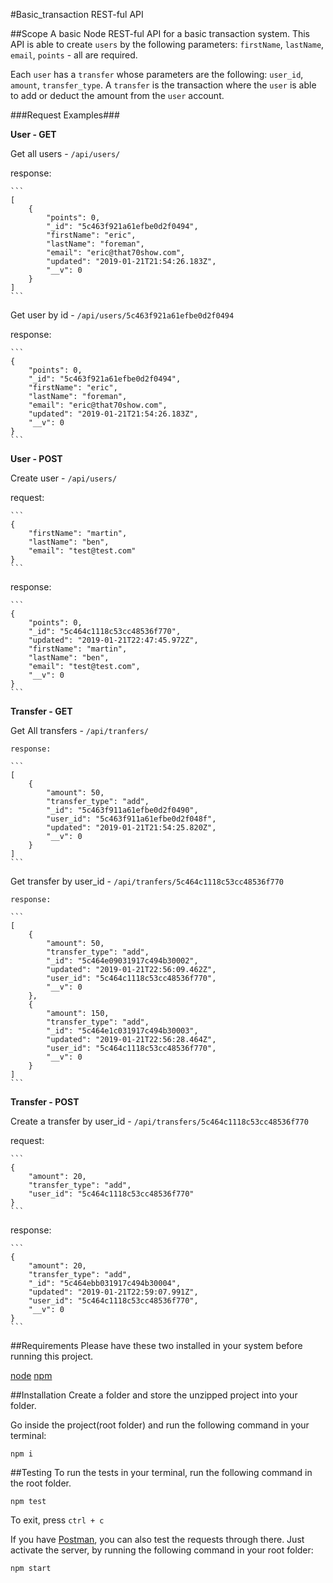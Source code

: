 #Basic_transaction REST-ful API

##Scope
A basic Node REST-ful API for a basic transaction system. This API is able to create `users` by the following parameters: `firstName`, `lastName`, `email`, `points` - all are required.

Each `user` has a `transfer` whose parameters are the following: `user_id`, `amount`, `transfer_type`. A `transfer` is the transaction where the `user` is able to add or deduct the amount from the `user` account.

###Request Examples###

**User - GET**

Get all users - `/api/users/`

response:

    ```
    [
        {
            "points": 0,
            "_id": "5c463f921a61efbe0d2f0494",
            "firstName": "eric",
            "lastName": "foreman",
            "email": "eric@that70show.com",
            "updated": "2019-01-21T21:54:26.183Z",
            "__v": 0
        }
    ]
    ```

Get user by id - `/api/users/5c463f921a61efbe0d2f0494`

response:

    ```
    {
        "points": 0,
        "_id": "5c463f921a61efbe0d2f0494",
        "firstName": "eric",
        "lastName": "foreman",
        "email": "eric@that70show.com",
        "updated": "2019-01-21T21:54:26.183Z",
        "__v": 0
    }
    ```

**User - POST**

Create user - `/api/users/`

request:

    ```
    {
        "firstName": "martin",
        "lastName": "ben",
        "email": "test@test.com"
    }
    ```

response:

    ```
    {
        "points": 0,
        "_id": "5c464c1118c53cc48536f770",
        "updated": "2019-01-21T22:47:45.972Z",
        "firstName": "martin",
        "lastName": "ben",
        "email": "test@test.com",
        "__v": 0
    }
    ```

**Transfer - GET**

Get All transfers - `/api/tranfers/`

    response:

    ```
    [
        {
            "amount": 50,
            "transfer_type": "add",
            "_id": "5c463f911a61efbe0d2f0490",
            "user_id": "5c463f911a61efbe0d2f048f",
            "updated": "2019-01-21T21:54:25.820Z",
            "__v": 0
        }
    ]
    ```

Get transfer by user_id - `/api/tranfers/5c464c1118c53cc48536f770`

    response:

    ```
    [
        {
            "amount": 50,
            "transfer_type": "add",
            "_id": "5c464e09031917c494b30002",
            "updated": "2019-01-21T22:56:09.462Z",
            "user_id": "5c464c1118c53cc48536f770",
            "__v": 0
        },
        {
            "amount": 150,
            "transfer_type": "add",
            "_id": "5c464e1c031917c494b30003",
            "updated": "2019-01-21T22:56:28.464Z",
            "user_id": "5c464c1118c53cc48536f770",
            "__v": 0
        }
    ]
    ```

**Transfer - POST**

Create a transfer by user_id - `/api/transfers/5c464c1118c53cc48536f770`

request:

    ```
    {
        "amount": 20,
        "transfer_type": "add",
        "user_id": "5c464c1118c53cc48536f770"
    }
    ```

response:

    ```
    {
        "amount": 20,
        "transfer_type": "add",
        "_id": "5c464ebb031917c494b30004",
        "updated": "2019-01-21T22:59:07.991Z",
        "user_id": "5c464c1118c53cc48536f770",
        "__v": 0
    }
    ```


##Requirements
Please have these two installed in your system before running this project.

[node](https://nodejs.org/en/)
[npm](https://www.npmjs.com/get-npm)

##Installation
Create a folder and store the unzipped project into your folder.

Go inside the project(root folder) and run the following command in your terminal:

`npm i`

##Testing
To run the tests in your terminal, run the following command in the root folder.

`npm test`

To exit, press `ctrl + c`

If you have [Postman](https://www.getpostman.com/), you can also test the requests through there. Just activate the server, by running the following command in your root folder:

`npm start`